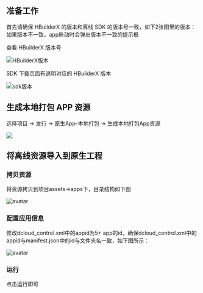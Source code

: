 ## 准备工作
首先请确保 HBuilderX 的版本和离线 SDK 的版本号一致，如下2张图里的版本：如果版本不一致，app启动时会弹出版本不一致的提示框

查看 HBuilderX 版本号

![HBuilderX版本](https://img.cdn.aliyun.dcloud.net.cn/nativedocs/5SDKiOS/ImportResources/gongbanbeny1.png)

SDK 下载页面有说明对应的 HBuilderX 版本

![sdk版本](https://img.cdn.aliyun.dcloud.net.cn/nativedocs/5SDKiOS/ImportResources/gongbanbeny2.png)

## 生成本地打包 APP 资源

选择项目 -> 发行 -> 原生App-本地打包 -> 生成本地打包App资源

![](https://img.cdn.aliyun.dcloud.net.cn/nativedocs/5SDKiOS/ImportResources/dao7.png)


## 将离线资源导入到原生工程

### 拷贝资源

将资源拷贝到项目assets->apps下，目录结构如下图

![avatar](https://img.cdn.aliyun.dcloud.net.cn/nativedocs/5%2BSDK-android/image/5-8.png)

### 配置应用信息

修改dcloud_control.xml中的appid为5+ app的id，确保dcloud_control.xml中的appid与manifest.json中的id与文件夹名一致，如下图所示：
		
![avatar](https://img.cdn.aliyun.dcloud.net.cn/nativedocs/5%2BSDK-android/image/5-9.png)

### 运行

点击运行即可